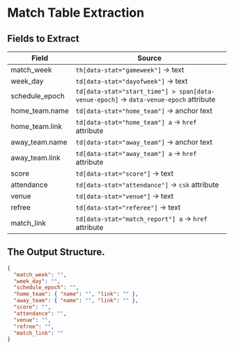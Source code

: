 # Match Table Extraction

## Fields to Extract

| Field          | Source                                                                               |
| -------------- | ------------------------------------------------------------------------------------ |
| match_week     | `th[data-stat="gameweek"]` → text                                                    |
| week_day       | `td[data-stat="dayofweek"]` → text                                                   |
| schedule_epoch | `td[data-stat="start_time"] > span[data-venue-epoch]` → `data-venue-epoch` attribute |
| home_team.name | `td[data-stat="home_team"]` → anchor text                                            |
| home_team.link | `td[data-stat="home_team"] a` → `href` attribute                                     |
| away_team.name | `td[data-stat="away_team"]` → anchor text                                            |
| away_team.link | `td[data-stat="away_team"] a` → `href` attribute                                     |
| score          | `td[data-stat="score"]` → text                                                       |
| attendance     | `td[data-stat="attendance"]` → `csk` attribute                                       |
| venue          | `td[data-stat="venue"]` → text                                                       |
| refree         | `td[data-stat="referee"]` → text                                                     |
| match_link     | `td[data-stat="match_report"] a` → `href` attribute                                  |

## The Output Structure.

```json
{
  "match_week": "",
  "week_day": "",
  "schedule_epoch": "",
  "home_team": { "name": "", "link": "" },
  "away_team": { "name": "", "link": "" },
  "score": "",
  "attendance": "",
  "venue": "",
  "refree": "",
  "match_link": ""
}
```
